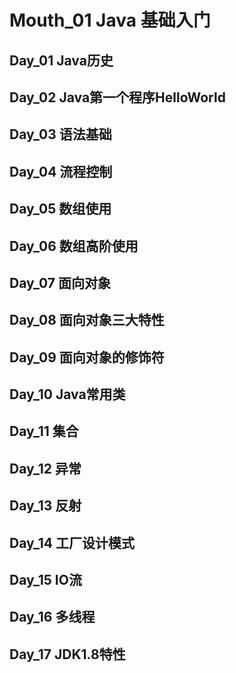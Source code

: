 # Mouth_01 Java 基础入门

## Day_01 Java历史

## Day_02 Java第一个程序HelloWorld

## Day_03 语法基础

## Day_04 流程控制

## Day_05 数组使用

## Day_06 数组高阶使用

## Day_07 面向对象

## Day_08 面向对象三大特性

## Day_09 面向对象的修饰符

## Day_10 Java常用类

## Day_11 集合

## Day_12 异常

## Day_13 反射

## Day_14 工厂设计模式

## Day_15 IO流

## Day_16 多线程

## Day_17 JDK1.8特性